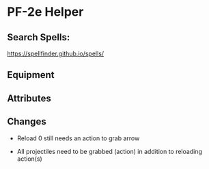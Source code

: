 # PF-2e Helper

## Search Spells: 

https://spellfinder.github.io/spells/

## Equipment

## Attributes 

## Changes

  - Reload 0 still needs an action to grab arrow

  - All projectiles need to be grabbed (action) in addition to reloading action(s)